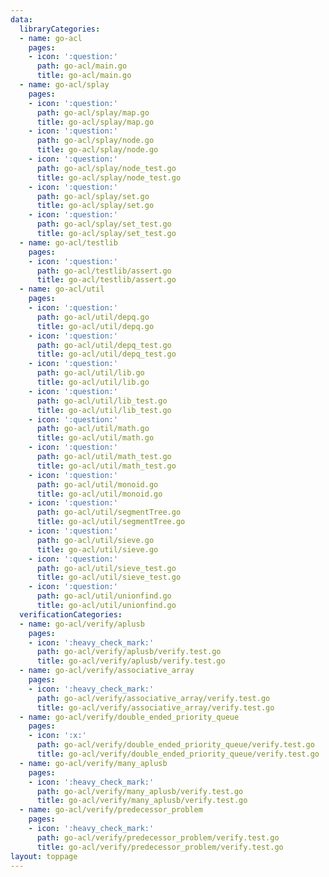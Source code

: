 ```yaml
---
data:
  libraryCategories:
  - name: go-acl
    pages:
    - icon: ':question:'
      path: go-acl/main.go
      title: go-acl/main.go
  - name: go-acl/splay
    pages:
    - icon: ':question:'
      path: go-acl/splay/map.go
      title: go-acl/splay/map.go
    - icon: ':question:'
      path: go-acl/splay/node.go
      title: go-acl/splay/node.go
    - icon: ':question:'
      path: go-acl/splay/node_test.go
      title: go-acl/splay/node_test.go
    - icon: ':question:'
      path: go-acl/splay/set.go
      title: go-acl/splay/set.go
    - icon: ':question:'
      path: go-acl/splay/set_test.go
      title: go-acl/splay/set_test.go
  - name: go-acl/testlib
    pages:
    - icon: ':question:'
      path: go-acl/testlib/assert.go
      title: go-acl/testlib/assert.go
  - name: go-acl/util
    pages:
    - icon: ':question:'
      path: go-acl/util/depq.go
      title: go-acl/util/depq.go
    - icon: ':question:'
      path: go-acl/util/depq_test.go
      title: go-acl/util/depq_test.go
    - icon: ':question:'
      path: go-acl/util/lib.go
      title: go-acl/util/lib.go
    - icon: ':question:'
      path: go-acl/util/lib_test.go
      title: go-acl/util/lib_test.go
    - icon: ':question:'
      path: go-acl/util/math.go
      title: go-acl/util/math.go
    - icon: ':question:'
      path: go-acl/util/math_test.go
      title: go-acl/util/math_test.go
    - icon: ':question:'
      path: go-acl/util/monoid.go
      title: go-acl/util/monoid.go
    - icon: ':question:'
      path: go-acl/util/segmentTree.go
      title: go-acl/util/segmentTree.go
    - icon: ':question:'
      path: go-acl/util/sieve.go
      title: go-acl/util/sieve.go
    - icon: ':question:'
      path: go-acl/util/sieve_test.go
      title: go-acl/util/sieve_test.go
    - icon: ':question:'
      path: go-acl/util/unionfind.go
      title: go-acl/util/unionfind.go
  verificationCategories:
  - name: go-acl/verify/aplusb
    pages:
    - icon: ':heavy_check_mark:'
      path: go-acl/verify/aplusb/verify.test.go
      title: go-acl/verify/aplusb/verify.test.go
  - name: go-acl/verify/associative_array
    pages:
    - icon: ':heavy_check_mark:'
      path: go-acl/verify/associative_array/verify.test.go
      title: go-acl/verify/associative_array/verify.test.go
  - name: go-acl/verify/double_ended_priority_queue
    pages:
    - icon: ':x:'
      path: go-acl/verify/double_ended_priority_queue/verify.test.go
      title: go-acl/verify/double_ended_priority_queue/verify.test.go
  - name: go-acl/verify/many_aplusb
    pages:
    - icon: ':heavy_check_mark:'
      path: go-acl/verify/many_aplusb/verify.test.go
      title: go-acl/verify/many_aplusb/verify.test.go
  - name: go-acl/verify/predecessor_problem
    pages:
    - icon: ':heavy_check_mark:'
      path: go-acl/verify/predecessor_problem/verify.test.go
      title: go-acl/verify/predecessor_problem/verify.test.go
layout: toppage
---
```


